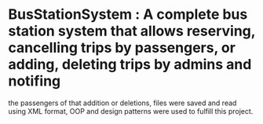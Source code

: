 # BusStationSystem : A complete bus station system that allows reserving, cancelling trips by passengers, or adding, deleting trips by admins and notifing
the passengers of that addition or deletions, files were saved and read using XML format, OOP and design patterns were used to fulfill this project.
